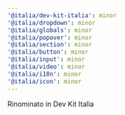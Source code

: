 ```yaml
---
'@italia/dev-kit-italia': minor
'@italia/dropdown': minor
'@italia/globals': minor
'@italia/popover': minor
'@italia/section': minor
'@italia/button': minor
'@italia/input': minor
'@italia/video': minor
'@italia/i18n': minor
'@italia/icon': minor
---
```


Rinominato in Dev Kit Italia
